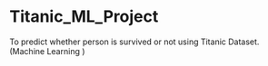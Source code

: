 # Titanic_ML_Project
To predict whether person is survived or not using Titanic Dataset. (Machine Learning )
